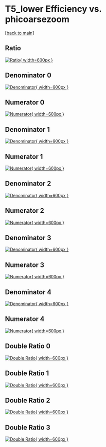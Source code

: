 # T5_lower Efficiency vs. phicoarsezoom

[[back to main](./)]



## Ratio

[![Ratio](../mtv/var/T5_lower_xtr_211_-1_eff_phicoarsezoom.png){ width=600px }](../mtv/var/T5_lower_xtr_211_-1_eff_phicoarsezoom.pdf)

## Denominator 0

[![Denominator](../mtv/den/T5_lower_xtr_211_-1_eff_phicoarsezoom_den0.png){ width=600px }](../mtv/den/T5_lower_xtr_211_-1_eff_phicoarsezoom_den0.pdf)

## Numerator 0

[![Numerator](../mtv/num/T5_lower_xtr_211_-1_eff_phicoarsezoom_num0.png){ width=600px }](../mtv/num/T5_lower_xtr_211_-1_eff_phicoarsezoom_num0.pdf)

## Denominator 1

[![Denominator](../mtv/den/T5_lower_xtr_211_-1_eff_phicoarsezoom_den1.png){ width=600px }](../mtv/den/T5_lower_xtr_211_-1_eff_phicoarsezoom_den1.pdf)

## Numerator 1

[![Numerator](../mtv/num/T5_lower_xtr_211_-1_eff_phicoarsezoom_num1.png){ width=600px }](../mtv/num/T5_lower_xtr_211_-1_eff_phicoarsezoom_num1.pdf)

## Denominator 2

[![Denominator](../mtv/den/T5_lower_xtr_211_-1_eff_phicoarsezoom_den2.png){ width=600px }](../mtv/den/T5_lower_xtr_211_-1_eff_phicoarsezoom_den2.pdf)

## Numerator 2

[![Numerator](../mtv/num/T5_lower_xtr_211_-1_eff_phicoarsezoom_num2.png){ width=600px }](../mtv/num/T5_lower_xtr_211_-1_eff_phicoarsezoom_num2.pdf)

## Denominator 3

[![Denominator](../mtv/den/T5_lower_xtr_211_-1_eff_phicoarsezoom_den3.png){ width=600px }](../mtv/den/T5_lower_xtr_211_-1_eff_phicoarsezoom_den3.pdf)

## Numerator 3

[![Numerator](../mtv/num/T5_lower_xtr_211_-1_eff_phicoarsezoom_num3.png){ width=600px }](../mtv/num/T5_lower_xtr_211_-1_eff_phicoarsezoom_num3.pdf)

## Denominator 4

[![Denominator](../mtv/den/T5_lower_xtr_211_-1_eff_phicoarsezoom_den4.png){ width=600px }](../mtv/den/T5_lower_xtr_211_-1_eff_phicoarsezoom_den4.pdf)

## Numerator 4

[![Numerator](../mtv/num/T5_lower_xtr_211_-1_eff_phicoarsezoom_num4.png){ width=600px }](../mtv/num/T5_lower_xtr_211_-1_eff_phicoarsezoom_num4.pdf)

## Double Ratio 0

[![Double Ratio](../mtv/ratio/T5_lower_xtr_211_-1_eff_phicoarsezoom_ratio0.png){ width=600px }](../mtv/ratio/T5_lower_xtr_211_-1_eff_phicoarsezoom_ratio0.pdf)

## Double Ratio 1

[![Double Ratio](../mtv/ratio/T5_lower_xtr_211_-1_eff_phicoarsezoom_ratio1.png){ width=600px }](../mtv/ratio/T5_lower_xtr_211_-1_eff_phicoarsezoom_ratio1.pdf)

## Double Ratio 2

[![Double Ratio](../mtv/ratio/T5_lower_xtr_211_-1_eff_phicoarsezoom_ratio2.png){ width=600px }](../mtv/ratio/T5_lower_xtr_211_-1_eff_phicoarsezoom_ratio2.pdf)

## Double Ratio 3

[![Double Ratio](../mtv/ratio/T5_lower_xtr_211_-1_eff_phicoarsezoom_ratio3.png){ width=600px }](../mtv/ratio/T5_lower_xtr_211_-1_eff_phicoarsezoom_ratio3.pdf)

